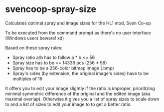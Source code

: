 # svencoop-spray-size
Calculates optimal spray and image sizes for the HL1 mod, Sven Co-op

To be executed from the command prompt as there's no user interface (Windows users beware! xd)

Based on these spray rules:
  - Spray ratio a/b has to follow a * b <= 56
  - Spray size has to be <= 14336 pcs (256 * 56)
  - Spray has to be a 256-color bitmap image (.bmp)
  - Spray's sides (by extension, the original image's sides) have to be multiples of 16

It offers you to edit your image slightly if the ratio is improper, prioritizing minimal symmetric difference of the original and the edited image
(aka maximal overlap). Otherwise it gives you a list of spray sizes to scale down to and a list of sizes to edit your image to to get a better ratio.
